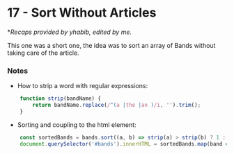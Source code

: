 # 17 - Sort Without Articles

**Recaps provided by yhabib, edited by me.*

This one was a short one, the idea was to sort an array of Bands without taking care of the article.

### Notes
* How to strip a word with regular expressions:

```javascript
    function strip(bandName) {
        return bandName.replace(/^(a |the |an )/i, '').trim();
    }
```

* Sorting and coupling to the html element:

```javascript
    const sortedBands = bands.sort((a, b) => strip(a) > strip(b) ? 1 : -1);
    document.querySelector('#bands').innerHTML = sortedBands.map(band => `<li>${band}</li>`).join('');
```